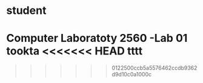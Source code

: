 # student
Computer Laboratoty 2560 -Lab 01
tookta
<<<<<<< HEAD
tttt
=======

>>>>>>> 0122500ccb5a5576462ccdb9362d9d10c0a1000c

